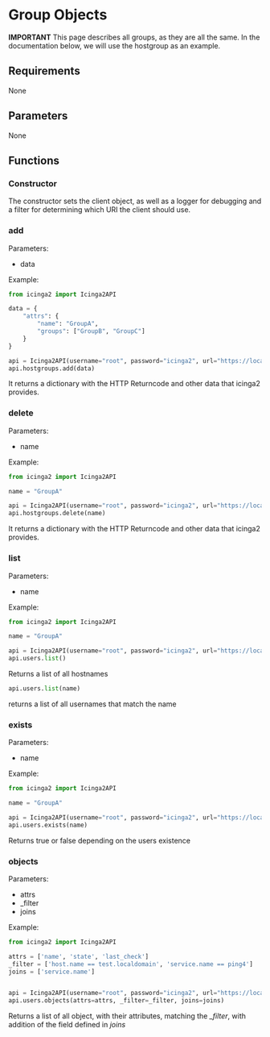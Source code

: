 # Group Objects

**IMPORTANT**
This page describes all groups, as they are all the same.
In the documentation below, we will use the hostgroup as an example.

## Requirements
None

## Parameters

None

## Functions

### Constructor
The constructor sets the client object, as well as a logger for debugging and a filter for determining which URI the client should use.

### add

Parameters:
- data

Example:
```python
from icinga2 import Icinga2API

data = {
    "attrs": {
        "name": "GroupA",
        "groups": ["GroupB", "GroupC"]
    }
}

api = Icinga2API(username="root", password="icinga2", url="https://localhost:5665")
api.hostgroups.add(data)
```

It returns a dictionary with the HTTP Returncode and other data that icinga2 provides.


### delete

Parameters:
- name

Example:
```python
from icinga2 import Icinga2API

name = "GroupA"

api = Icinga2API(username="root", password="icinga2", url="https://localhost:5665")
api.hostgroups.delete(name)
```

It returns a dictionary with the HTTP Returncode and other data that icinga2 provides.

### list

Parameters:
- name

Example:
```python
from icinga2 import Icinga2API

name = "GroupA"

api = Icinga2API(username="root", password="icinga2", url="https://localhost:5665")
api.users.list()
```
Returns a list of all hostnames

```python
api.users.list(name)
```
returns a list of all usernames that match the name

### exists

Parameters:
- name

Example:
```python
from icinga2 import Icinga2API

name = "GroupA"

api = Icinga2API(username="root", password="icinga2", url="https://localhost:5665")
api.users.exists(name)
```
Returns true or false depending on the users existence

### objects

Parameters:
- attrs
- _filter
- joins

Example:
```python
from icinga2 import Icinga2API

attrs = ['name', 'state', 'last_check']
_filter = ['host.name == test.localdomain', 'service.name == ping4']
joins = ['service.name']


api = Icinga2API(username="root", password="icinga2", url="https://localhost:5665")
api.users.objects(attrs=attrs, _filter=_filter, joins=joins)
```
Returns a list of all object, with their attributes, matching the _\_filter_, with addition of the field defined in _joins_

